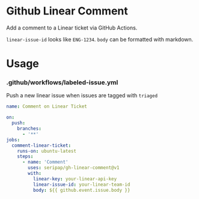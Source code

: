 # Github Linear Comment

Add a comment to a Linear ticket via GitHub Actions.

`linear-issue-id` looks like `ENG-1234`.
`body` can be formatted with markdown.

# Usage

### .github/workflows/labeled-issue.yml

Push a new linear issue when issues are tagged with `triaged`

```yaml
name: Comment on Linear Ticket

on:
  push:
    branches:
      - '**'
jobs:
  comment-linear-ticket:
    runs-on: ubuntu-latest
    steps:
      - name: 'Comment'
        uses: seripap/gh-linear-comment@v1
        with:
          linear-key: your-linear-api-key
          linear-issue-id: your-linear-team-id
          body: ${{ github.event.issue.body }}
```
